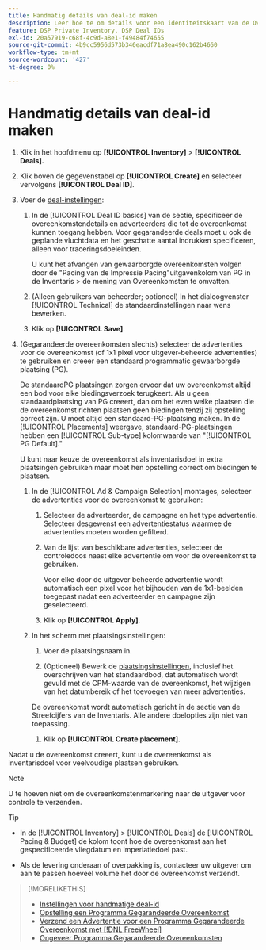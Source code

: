 ```yaml
---
title: Handmatig details van deal-id maken
description: Leer hoe te om details voor een identiteitskaart van de Overeenkomst manueel in te gaan.
feature: DSP Private Inventory, DSP Deal IDs
exl-id: 20a57919-c68f-4c9d-a8e1-f49484f74655
source-git-commit: 4b9cc5956d573b346eacdf71a8ea490c162b4660
workflow-type: tm+mt
source-wordcount: '427'
ht-degree: 0%

---
```


# Handmatig details van deal-id maken

1. Klik in het hoofdmenu op **[!UICONTROL Inventory]** > **[!UICONTROL Deals].**

1. Klik boven de gegevenstabel op **[!UICONTROL Create]** en selecteer vervolgens **[!UICONTROL Deal ID]**.

1. Voer de [deal-instellingen](deal-id-settings.md):

   1. In de [!UICONTROL Deal ID basics] van de sectie, specificeer de overeenkomstendetails en adverteerders die tot de overeenkomst kunnen toegang hebben. Voor gegarandeerde deals moet u ook de geplande vluchtdata en het geschatte aantal indrukken specificeren, alleen voor traceringsdoeleinden.

      U kunt het afvangen van gewaarborgde overeenkomsten volgen door de &quot;Pacing van de Impressie Pacing&quot;uitgavenkolom van PG in de Inventaris > de mening van Overeenkomsten te omvatten.

   1. (Alleen gebruikers van beheerder; optioneel) In het dialoogvenster [!UICONTROL Technical] de standaardinstellingen naar wens bewerken.

   1. Klik op **[!UICONTROL Save]**.

1. (Gegarandeerde overeenkomsten slechts) selecteer de advertenties voor de overeenkomst (of 1x1 pixel voor uitgever-beheerde advertenties) te gebruiken en creeer een standaard programmatic gewaarborgde plaatsing (PG).

   De standaardPG plaatsingen zorgen ervoor dat uw overeenkomst altijd een bod voor elke biedingsverzoek terugkeert. Als u geen standaardplaatsing van PG creeert, dan om het even welke plaatsen die de overeenkomst richten plaatsen geen biedingen tenzij zij opstelling correct zijn. U moet altijd een standaard-PG-plaatsing maken. In de [!UICONTROL Placements] weergave, standaard-PG-plaatsingen hebben een [!UICONTROL Sub-type] kolomwaarde van &quot;[!UICONTROL PG Default].&quot;

   U kunt naar keuze de overeenkomst als inventarisdoel in extra plaatsingen gebruiken maar moet hen opstelling correct om biedingen te plaatsen.

   1. In de [!UICONTROL Ad & Campaign Selection] montages, selecteer de advertenties voor de overeenkomst te gebruiken:

      1. Selecteer de adverteerder, de campagne en het type advertentie. Selecteer desgewenst een advertentiestatus waarmee de advertenties moeten worden gefilterd.

      1. Van de lijst van beschikbare advertenties, selecteer de controledoos naast elke advertentie om voor de overeenkomst te gebruiken.

         Voor elke door de uitgever beheerde advertentie wordt automatisch een pixel voor het bijhouden van de 1x1-beelden toegepast nadat een adverteerder en campagne zijn geselecteerd.

      1. Klik op **[!UICONTROL Apply]**.

   1. In het scherm met plaatsingsinstellingen:

      1. Voer de plaatsingsnaam in.

      1. (Optioneel) Bewerk de [plaatsingsinstellingen](/help/dsp/campaign-management/placements/placement-settings.md), inclusief het overschrijven van het standaardbod, dat automatisch wordt gevuld met de CPM-waarde van de overeenkomst, het wijzigen van het datumbereik of het toevoegen van meer advertenties.

      De overeenkomst wordt automatisch gericht in de sectie van de Streefcijfers van de Inventaris. Alle andere doelopties zijn niet van toepassing.

      1. Klik op **[!UICONTROL Create placement]**.

Nadat u de overeenkomst creeert, kunt u de overeenkomst als inventarisdoel voor veelvoudige plaatsen gebruiken.

>[!NOTE]
>
> U te hoeven niet om de overeenkomstenmarkering naar de uitgever voor controle te verzenden.

>[!TIP]
>
>* In de [!UICONTROL Inventory] > [!UICONTROL Deals] de [!UICONTROL Pacing & Budget] de kolom toont hoe de overeenkomst aan het gespecificeerde vliegdatum en imperiatiedoel past.
>
>* Als de levering onderaan of overpakking is, contacteer uw uitgever om aan te passen hoeveel volume het door de overeenkomst verzendt.

>[!MORELIKETHIS]
>
>* [Instellingen voor handmatige deal-id](deal-id-settings.md)
>* [Opstelling een Programma Gegarandeerde Overeenkomst](programmatic-guaranteed-set-up.md)
>* [Verzend een Advertentie voor een Programma Gegarandeerde Overeenkomst met [!DNL FreeWheel]](freewheel-submit.md)
>* [Ongeveer Programma Gegarandeerde Overeenkomsten](programmatic-guaranteed-about.md)
<!-- >* [Specify Placements and Ads for a Private Deal](deal-id-attach-placements.md)-->
